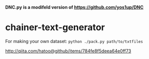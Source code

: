 **DNC.py is a modifeld version of https://github.com/yos1up/DNC**

# chainer-text-generator

For making your own dataset: `python ./pack.py path/to/txtfiles`

http://qiita.com/hatoo@github/items/784fe8f5deea64e0ff73
